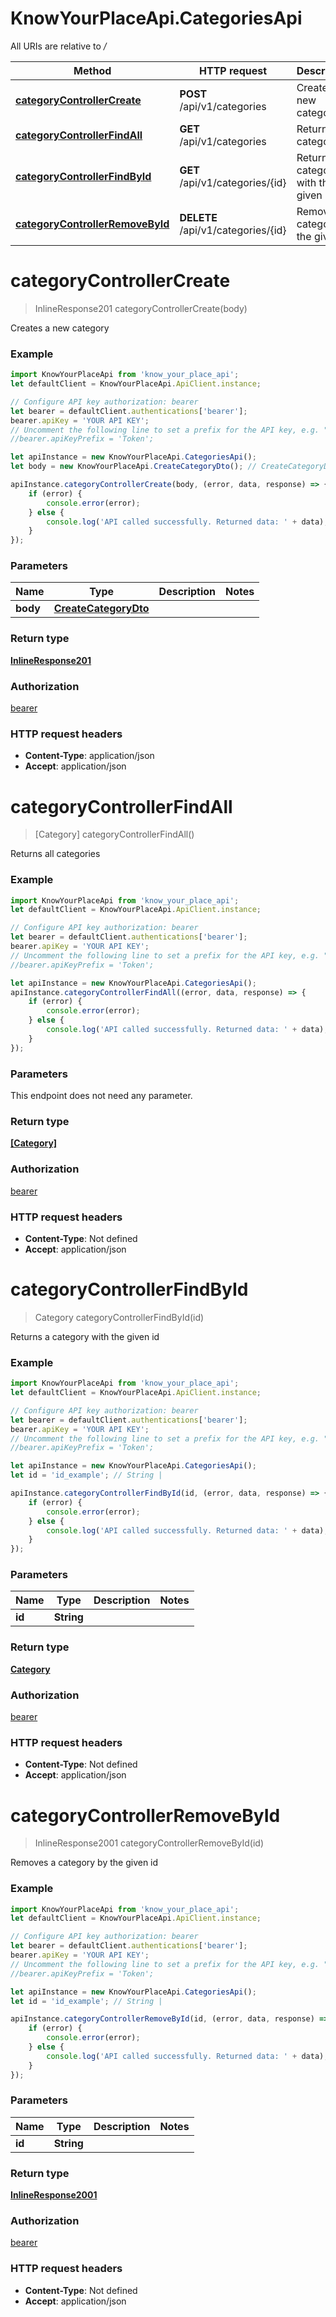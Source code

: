 # KnowYourPlaceApi.CategoriesApi

All URIs are relative to _/_

| Method                                                                            | HTTP request                       | Description                          |
| --------------------------------------------------------------------------------- | ---------------------------------- | ------------------------------------ |
| [**categoryControllerCreate**](CategoriesApi.md#categoryControllerCreate)         | **POST** /api/v1/categories        | Creates a new category               |
| [**categoryControllerFindAll**](CategoriesApi.md#categoryControllerFindAll)       | **GET** /api/v1/categories         | Returns all categories               |
| [**categoryControllerFindById**](CategoriesApi.md#categoryControllerFindById)     | **GET** /api/v1/categories/{id}    | Returns a category with the given id |
| [**categoryControllerRemoveById**](CategoriesApi.md#categoryControllerRemoveById) | **DELETE** /api/v1/categories/{id} | Removes a category by the given id   |

<a name="categoryControllerCreate"></a>

# **categoryControllerCreate**

> InlineResponse201 categoryControllerCreate(body)

Creates a new category

### Example

```javascript
import KnowYourPlaceApi from 'know_your_place_api';
let defaultClient = KnowYourPlaceApi.ApiClient.instance;

// Configure API key authorization: bearer
let bearer = defaultClient.authentications['bearer'];
bearer.apiKey = 'YOUR API KEY';
// Uncomment the following line to set a prefix for the API key, e.g. "Token" (defaults to null)
//bearer.apiKeyPrefix = 'Token';

let apiInstance = new KnowYourPlaceApi.CategoriesApi();
let body = new KnowYourPlaceApi.CreateCategoryDto(); // CreateCategoryDto |

apiInstance.categoryControllerCreate(body, (error, data, response) => {
	if (error) {
		console.error(error);
	} else {
		console.log('API called successfully. Returned data: ' + data);
	}
});
```

### Parameters

| Name     | Type                                          | Description | Notes |
| -------- | --------------------------------------------- | ----------- | ----- |
| **body** | [**CreateCategoryDto**](CreateCategoryDto.md) |             |

### Return type

[**InlineResponse201**](InlineResponse201.md)

### Authorization

[bearer](../README.md#bearer)

### HTTP request headers

- **Content-Type**: application/json
- **Accept**: application/json

<a name="categoryControllerFindAll"></a>

# **categoryControllerFindAll**

> [Category] categoryControllerFindAll()

Returns all categories

### Example

```javascript
import KnowYourPlaceApi from 'know_your_place_api';
let defaultClient = KnowYourPlaceApi.ApiClient.instance;

// Configure API key authorization: bearer
let bearer = defaultClient.authentications['bearer'];
bearer.apiKey = 'YOUR API KEY';
// Uncomment the following line to set a prefix for the API key, e.g. "Token" (defaults to null)
//bearer.apiKeyPrefix = 'Token';

let apiInstance = new KnowYourPlaceApi.CategoriesApi();
apiInstance.categoryControllerFindAll((error, data, response) => {
	if (error) {
		console.error(error);
	} else {
		console.log('API called successfully. Returned data: ' + data);
	}
});
```

### Parameters

This endpoint does not need any parameter.

### Return type

[**[Category]**](Category.md)

### Authorization

[bearer](../README.md#bearer)

### HTTP request headers

- **Content-Type**: Not defined
- **Accept**: application/json

<a name="categoryControllerFindById"></a>

# **categoryControllerFindById**

> Category categoryControllerFindById(id)

Returns a category with the given id

### Example

```javascript
import KnowYourPlaceApi from 'know_your_place_api';
let defaultClient = KnowYourPlaceApi.ApiClient.instance;

// Configure API key authorization: bearer
let bearer = defaultClient.authentications['bearer'];
bearer.apiKey = 'YOUR API KEY';
// Uncomment the following line to set a prefix for the API key, e.g. "Token" (defaults to null)
//bearer.apiKeyPrefix = 'Token';

let apiInstance = new KnowYourPlaceApi.CategoriesApi();
let id = 'id_example'; // String |

apiInstance.categoryControllerFindById(id, (error, data, response) => {
	if (error) {
		console.error(error);
	} else {
		console.log('API called successfully. Returned data: ' + data);
	}
});
```

### Parameters

| Name   | Type       | Description | Notes |
| ------ | ---------- | ----------- | ----- |
| **id** | **String** |             |

### Return type

[**Category**](Category.md)

### Authorization

[bearer](../README.md#bearer)

### HTTP request headers

- **Content-Type**: Not defined
- **Accept**: application/json

<a name="categoryControllerRemoveById"></a>

# **categoryControllerRemoveById**

> InlineResponse2001 categoryControllerRemoveById(id)

Removes a category by the given id

### Example

```javascript
import KnowYourPlaceApi from 'know_your_place_api';
let defaultClient = KnowYourPlaceApi.ApiClient.instance;

// Configure API key authorization: bearer
let bearer = defaultClient.authentications['bearer'];
bearer.apiKey = 'YOUR API KEY';
// Uncomment the following line to set a prefix for the API key, e.g. "Token" (defaults to null)
//bearer.apiKeyPrefix = 'Token';

let apiInstance = new KnowYourPlaceApi.CategoriesApi();
let id = 'id_example'; // String |

apiInstance.categoryControllerRemoveById(id, (error, data, response) => {
	if (error) {
		console.error(error);
	} else {
		console.log('API called successfully. Returned data: ' + data);
	}
});
```

### Parameters

| Name   | Type       | Description | Notes |
| ------ | ---------- | ----------- | ----- |
| **id** | **String** |             |

### Return type

[**InlineResponse2001**](InlineResponse2001.md)

### Authorization

[bearer](../README.md#bearer)

### HTTP request headers

- **Content-Type**: Not defined
- **Accept**: application/json
